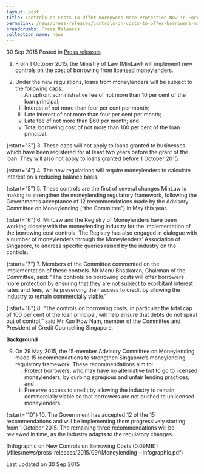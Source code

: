 ```yaml
---
layout: post
title: Controls on Costs to Offer Borrowers More Protection Now in Force
permalink: /news/press-releases/controls-on-costs-to-offer-borrowers-more-protection-now-in-forc
breadcrumbs: Press Releases
collection_name: news
---
```


30 Sep 2015 Posted in [Press releases](/news/press-releases)

1. From 1 October 2015, the Ministry of Law (MinLaw) will implement new controls on the cost of borrowing from licensed moneylenders.

<ol start="2">
<li>Under the new regulations, loans from moneylenders will be subject to the following caps:

<ol style="list-style-type: lower-roman">
<li>An upfront administrative fee of not more than 10 per cent of the loan principal;</li>
<li>Interest of not more than four per cent per month;</li>
<li>Late interest of not more than four per cent per month;</li>
<li>Late fee of not more than $60 per month; and</li>
<li>Total borrowing cost of not more than 100 per cent of the loan principal.</li>

</ol>


</li>
</ol>

{:start="3"}
3. These caps will not apply to loans granted to businesses which have been registered for at least two years before the grant of the loan. They will also not apply to loans granted before 1 October 2015.

{:start="4"}
4. The new regulations will require moneylenders to calculate interest on a reducing balance basis.

{:start="5"}
5. These controls are the first of several changes MinLaw is making to strengthen the moneylending regulatory framework, following the Government’s acceptance of 12 recommendations made by the Advisory Committee on Moneylending (“the Committee”) in May this year.

{:start="6"}
6. MinLaw and the Registry of Moneylenders have been working closely with the moneylending industry for the implementation of the borrowing cost controls. The Registry has also engaged in dialogue with a number of moneylenders through the Moneylenders’ Association of Singapore, to address specific queries raised by the industry on the controls.

{:start="7"}
7. Members of the Committee commented on the implementation of these controls. Mr Manu Bhaskaran, Chairman of the Committee, said: “The controls on borrowing costs will offer borrowers more protection by ensuring that they are not subject to exorbitant interest rates and fees, while preserving their access to credit by allowing the industry to remain commercially viable.”

{:start="8"}
8. “The controls on borrowing costs, in particular the total cap of 100 per cent of the loan principal, will help ensure that debts do not spiral out of control,” said Mr Kuo How Nam, member of the Committee and President of Credit Counselling Singapore.

**Background**
<ol start="9">
<li> On 29 May 2015, the 15-member Advisory Committee on Moneylending made 15 recommendations to strengthen Singapore’s moneylending regulatory framework. These recommendations aim to:

<ol style="list-style-type: lower-roman">
<li>Protect borrowers, who may have no alternative but to go to licensed moneylenders, by curbing egregious and unfair lending practices; and </li>
<li>Preserve access to credit by allowing the industry to remain commercially viable so that borrowers are not pushed to unlicensed moneylenders. </li>
</ol>

</li>
</ol>

{:start="10"}
10. The Government has accepted 12 of the 15 recommendations and will be implementing them progressively starting from 1 October 2015. The remaining three recommendations will be reviewed in time, as the industry adapts to the regulatory changes.


[Infographic on New Controls on Borrowing Costs (0.09MB)](/files/news/press-releases/2015/09//Moneylending - Infographic.pdf)

<p class="right-side-updated">Last updated on 30 Sep 2015</p>

